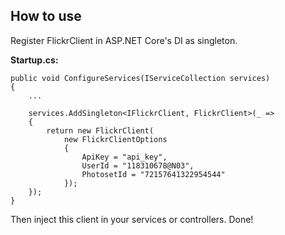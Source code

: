## How to use
Register FlickrClient in ASP.NET Core's DI as singleton.  
  
**Startup.cs:**
```
public void ConfigureServices(IServiceCollection services)
{
    ...
    
    services.AddSingleton<IFlickrClient, FlickrClient>(_ =>
    {
        return new FlickrClient(
            new FlickrClientOptions
            {
                ApiKey = "api_key",
                UserId = "118310678@N03",
                PhotosetId = "72157641322954544"
            });
    });
}
```

Then inject this client in your services or controllers. Done!